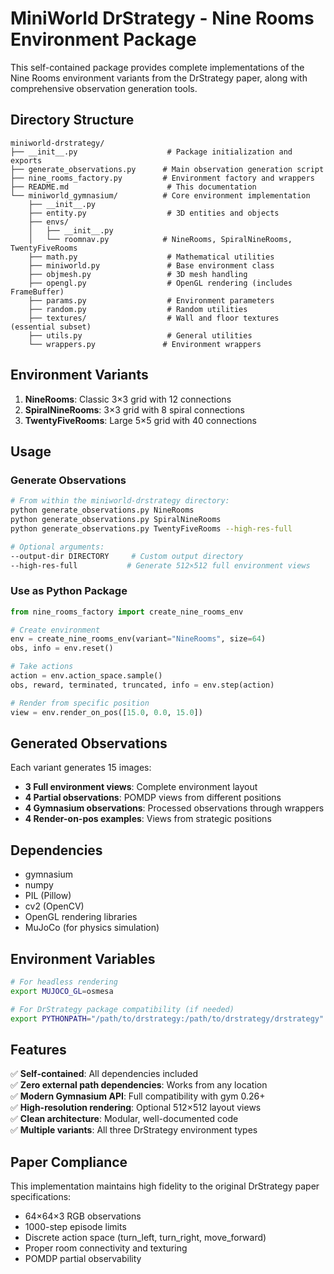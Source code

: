 # MiniWorld DrStrategy - Nine Rooms Environment Package

This self-contained package provides complete implementations of the Nine Rooms environment variants from the DrStrategy paper, along with comprehensive observation generation tools.

## Directory Structure

```
miniworld-drstrategy/
├── __init__.py                    # Package initialization and exports
├── generate_observations.py      # Main observation generation script
├── nine_rooms_factory.py         # Environment factory and wrappers
├── README.md                      # This documentation
└── miniworld_gymnasium/          # Core environment implementation
    ├── __init__.py
    ├── entity.py                  # 3D entities and objects
    ├── envs/
    │   ├── __init__.py
    │   └── roomnav.py            # NineRooms, SpiralNineRooms, TwentyFiveRooms
    ├── math.py                    # Mathematical utilities
    ├── miniworld.py               # Base environment class
    ├── objmesh.py                 # 3D mesh handling
    ├── opengl.py                  # OpenGL rendering (includes FrameBuffer)
    ├── params.py                  # Environment parameters
    ├── random.py                  # Random utilities
    ├── textures/                  # Wall and floor textures (essential subset)
    ├── utils.py                   # General utilities
    └── wrappers.py               # Environment wrappers
```

## Environment Variants

1. **NineRooms**: Classic 3×3 grid with 12 connections
2. **SpiralNineRooms**: 3×3 grid with 8 spiral connections  
3. **TwentyFiveRooms**: Large 5×5 grid with 40 connections

## Usage

### Generate Observations

```bash
# From within the miniworld-drstrategy directory:
python generate_observations.py NineRooms
python generate_observations.py SpiralNineRooms  
python generate_observations.py TwentyFiveRooms --high-res-full

# Optional arguments:
--output-dir DIRECTORY     # Custom output directory
--high-res-full           # Generate 512×512 full environment views
```

### Use as Python Package

```python
from nine_rooms_factory import create_nine_rooms_env

# Create environment
env = create_nine_rooms_env(variant="NineRooms", size=64)
obs, info = env.reset()

# Take actions
action = env.action_space.sample()
obs, reward, terminated, truncated, info = env.step(action)

# Render from specific position
view = env.render_on_pos([15.0, 0.0, 15.0])
```

## Generated Observations

Each variant generates 15 images:

- **3 Full environment views**: Complete environment layout
- **4 Partial observations**: POMDP views from different positions
- **4 Gymnasium observations**: Processed observations through wrappers
- **4 Render-on-pos examples**: Views from strategic positions

## Dependencies

- gymnasium
- numpy
- PIL (Pillow)
- cv2 (OpenCV)
- OpenGL rendering libraries
- MuJoCo (for physics simulation)

## Environment Variables

```bash
# For headless rendering
export MUJOCO_GL=osmesa

# For DrStrategy package compatibility (if needed)
export PYTHONPATH="/path/to/drstrategy:/path/to/drstrategy/drstrategy"
```

## Features

✅ **Self-contained**: All dependencies included  
✅ **Zero external path dependencies**: Works from any location  
✅ **Modern Gymnasium API**: Full compatibility with gym 0.26+  
✅ **High-resolution rendering**: Optional 512×512 layout views  
✅ **Clean architecture**: Modular, well-documented code  
✅ **Multiple variants**: All three DrStrategy environment types  

## Paper Compliance

This implementation maintains high fidelity to the original DrStrategy paper specifications:
- 64×64×3 RGB observations
- 1000-step episode limits  
- Discrete action space (turn_left, turn_right, move_forward)
- Proper room connectivity and texturing
- POMDP partial observability